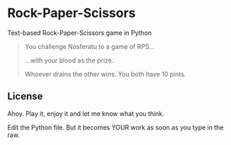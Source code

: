 # Rock-Paper-Scissors
Text-based Rock-Paper-Scissors game in Python


<blockquote>
    <p>You challenge Nosferatu to a game of RPS...</p>
    <p>...with your blood as the prize.</p>
    <p>Whoever drains the other wins. You both have 10 pints.</p>
</blockquote>

<h2>License</h2>
<p>Ahoy. Play it, enjoy it and let me know what you think.</p>
<p>Edit the Python file. But it becomes YOUR work as soon as you type in the raw.</p>